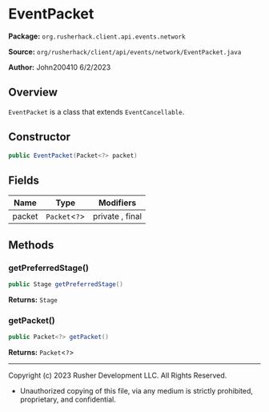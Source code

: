 # EventPacket

**Package:** `org.rusherhack.client.api.events.network`

**Source:** `org/rusherhack/client/api/events/network/EventPacket.java`

**Author:** John200410 6/2/2023



## Overview

`EventPacket` is a class that extends `EventCancellable`.

## Constructor

```java
public EventPacket(Packet<?> packet)
```

## Fields

| Name | Type | Modifiers |
|------|------|----------|
| packet | `Packet`<`?`> | private , final |


## Methods

### getPreferredStage()

```java
public Stage getPreferredStage()
```

**Returns:** `Stage`

### getPacket()

```java
public Packet<?> getPacket()
```

**Returns:** `Packet`<`?`>

---

Copyright (c) 2023 Rusher Development LLC. All Rights Reserved.
* Unauthorized copying of this file, via any medium is strictly prohibited, proprietary, and confidential.
